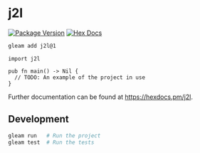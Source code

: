 # j2l

[![Package Version](https://img.shields.io/hexpm/v/j2l)](https://hex.pm/packages/j2l)
[![Hex Docs](https://img.shields.io/badge/hex-docs-ffaff3)](https://hexdocs.pm/j2l/)

```sh
gleam add j2l@1
```
```gleam
import j2l

pub fn main() -> Nil {
  // TODO: An example of the project in use
}
```

Further documentation can be found at <https://hexdocs.pm/j2l>.

## Development

```sh
gleam run   # Run the project
gleam test  # Run the tests
```
